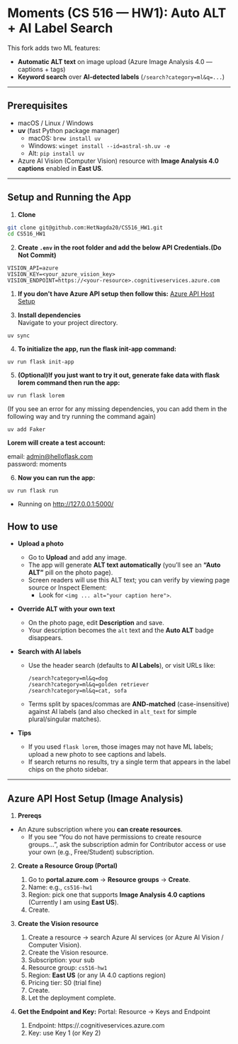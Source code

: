 # Moments (CS 516 — HW1): Auto ALT + AI Label Search

This fork adds two ML features:

- **Automatic ALT text** on image upload (Azure Image Analysis 4.0 — captions + tags)  
- **Keyword search** over **AI-detected labels** (`/search?category=ml&q=...`)


---

## Prerequisites

- macOS / Linux / Windows  
- **uv** (fast Python package manager)
  - macOS: `brew install uv`
  - Windows: `winget install --id=astral-sh.uv -e`
  - Alt: `pip install uv`
- Azure AI Vision (Computer Vision) resource with **Image Analysis 4.0 captions** enabled in **East US**.

---

## Setup and Running the App

1) **Clone**
```bash
git clone git@github.com:HetNagda20/CS516_HW1.git
cd CS516_HW1

```
2) **Create `.env` in the root folder and add the below API Credentials.(Do Not Commit)**
  
```
VISION_API=azure
VISION_KEY=<your_azure_vision_key>
VISION_ENDPOINT=https://<your-resource>.cognitiveservices.azure.com
```
  1.  **If you don't have Azure API setup then follow this:** [Azure API Host Setup](#azure-api-host-setup-image-analysis)</br>

3) **Install dependencies**</br>
    Navigate to your project directory. 
```shell
uv sync
```
4) **To initialize the app, run the flask init-app command:**
```shell
uv run flask init-app
```
5) **(Optional)If you just want to try it out, generate fake data with flask lorem command then run the app:**
```shell
uv run flask lorem
```
(If you see an error for any missing dependencies, you can add them in the following way and try running the command again)
```shell
uv add Faker
```

**Lorem will create a test account:**

email: admin@helloflask.com \
password: moments

6) **Now you can run the app:**
```shell
uv run flask run
```
* Running on http://127.0.0.1:5000/

## How to use

- **Upload a photo**
  - Go to **Upload** and add any image.
  - The app will generate **ALT text automatically** (you’ll see an **“Auto ALT”** pill on the photo page).
  - Screen readers will use this ALT text; you can verify by viewing page source or Inspect Element:
    - Look for `<img ... alt="your caption here">`.

- **Override ALT with your own text**
  - On the photo page, edit **Description** and save.
  - Your description becomes the `alt` text and the **Auto ALT** badge disappears.

- **Search with AI labels**
  - Use the header search (defaults to **AI Labels**), or visit URLs like:
    ```
    /search?category=ml&q=dog
    /search?category=ml&q=golden retriever
    /search?category=ml&q=cat, sofa
    ```
  - Terms split by spaces/commas are **AND-matched** (case-insensitive) against AI labels (and also checked in `alt_text` for simple plural/singular matches).

- **Tips**
  - If you used `flask lorem`, those images may not have ML labels; upload a new photo to see captions and labels.
  - If search returns no results, try a single term that appears in the label chips on the photo sidebar.
---   
## Azure API Host Setup (Image Analysis)
1) **Prereqs**

- An Azure subscription where you **can create resources**.
  - If you see “You do not have permissions to create resource groups…”, ask the subscription admin for Contributor access or use your own (e.g., Free/Student) subscription.


2) **Create a Resource Group (Portal)**

   1. Go to **portal.azure.com** → **Resource groups** → **Create**.
   2. Name: e.g., `cs516-hw1`
   3. Region: pick one that supports **Image Analysis 4.0 captions** (Currently I am using **East US**).
   4. Create.

3) **Create the Vision resource**
   1. Create a resource → search Azure AI services (or Azure AI Vision / Computer Vision).
   2. Create the Vision resource.
   3. Subscription: your sub
   4. Resource group: `cs516-hw1`
   5. Region: **East US** (or any IA 4.0 captions region)
   6. Pricing tier: S0 (trial fine)
   7. Create.
   8. Let the deployment complete.
      
4) **Get the Endpoint and Key:**
   Portal: Resource → Keys and Endpoint
   1. Endpoint: https://<your-resource>.cognitiveservices.azure.com
   2. Key: use Key 1 (or Key 2)
